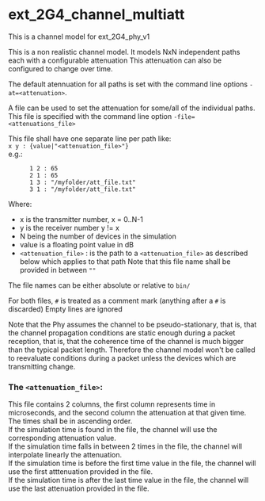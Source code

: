 # ext_2G4_channel_multiatt

This is a channel model for ext_2G4_phy_v1

This is a non realistic channel model.
It models NxN independent paths each with a configurable attenuation
This attenuation can also be configured to change over time.

The default atennuation for all paths is set with the command line options
`-at=<attenuation>`.

A file can be used to set the attenuation for some/all of the individual paths.
This file is specified with the command line option `-file=<attenuations_file>`

This file shall have one separate line per path like:<br>
    `x y : {value|"<attenuation_file>"}`<br>
e.g.:
```
	  1 2 : 65
	  2 1 : 65
	  1 3 : "/myfolder/att_file.txt"
	  3 1 : "/myfolder/att_file.txt"
```

Where:

* x is the transmitter number, x = 0..N-1
* y is the receiver number     y != x
* N being the number of devices in the simulation
* value is a floating point value in dB
* `<attenuation_file>` : is the path to a `<attenuation_file>` as described
  below which applies to that path
  Note that this file name shall be provided in between `""`

The file names can be either absolute or relative to `bin/`

For both files, `#` is treated as a comment mark (anything after a `#` is
discarded)
Empty lines are ignored

Note that the Phy assumes the channel to be pseudo-stationary, that is, that the
channel propagation conditions are static enough during a packet reception, that
is, that the coherence time of the channel is much bigger than the typical
packet length.
Therefore the channel model won't be called to reevaluate conditions during a
packet unless the devices which are transmitting change.


### The `<attenuation_file>`:

This file contains 2 columns, the first column represents time in
microseconds, and the second column the attenuation at that given time.
The times shall be in ascending order.<br>
If the simulation time is found in the file, the channel will use the
corresponding attenuation value.<br>
If the simulation time falls in between 2 times in the file, the channel
will interpolate linearly the attenuation.<br>
If the simulation time is before the first time value in the file, the
channel will use the first atttenuation provided in the file.<br>
If the simulation time is after the last time value in the file, the channel
will use the last attenuation provided in the file.<br>
